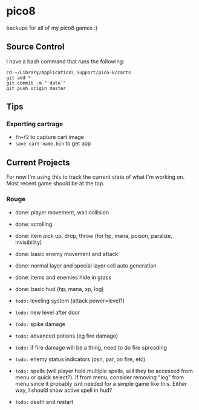 # pico8

backups for all of my pico8 games :)

## Source Control

I have a bash command that runs the following:

```
cd ~/Library/Application\ Support/pico-8/carts
git add *
git commit -m "`date`"
git push origin master
```

## Tips

### Exporting cartrage

- `fn+f2` to capture cart image
- `save cart-name.bin` to get app

## Current Projects

For now I'm using this to track the current state of what I'm working on. Most recent game should be at the top.

### Rouge

- done: player movement, wall collision
- done: scrolling
- done: item pick up, drop, throw (for hp, mana, poison, paralize, invisibility)
- done: basic enemy movement and attack
- done: normal layer and special layer cell auto generation
- done: items and enemies hide in grass
- done: basic hud (hp, mana, xp, log)

- `todo:` leveling system (attack power=level?)
- `todo:` new level after door
- `todo:` spike damage
- `todo:` advanced potions (eg fire damage)
- `todo:` if fire damage will be a thing, need to do fire spreading
- `todo:` enemy status indicators (psn, par, on fire, etc)
- `todo:` spells (will player hold multiple spells, will they be accessed from menu or quick select?). if from menu, consider removing "log" from menu since it probably isnt needed for a simple game like this. Either way, I should show active spell in hud?
- `todo:` death and restart
